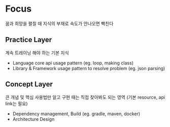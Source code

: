 # Focus

꿈과 희망을 펼칠 때 지식의 부재로 속도가 안나오면 빡친다

## Practice Layer

계속 트레이닝 해야 하는 기본 지식

- Language core api usage pattern (eg. loop, making class)
- Library & Framework usage pattern to resolve problem (eg. json parsing)

## Concept Layer

큰 개념 및 핵심 사용법만 알고 구현 때는 직접 찾아봐도 되는 영역 (기본 resource, api link는 필요)

- Dependency management, Build (eg. gradle, maven, docker)
- Architecture Design